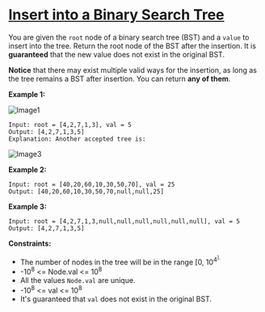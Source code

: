 # [Insert into a Binary Search Tree](https://leetcode.com/explore/challenge/card/october-leetcoding-challenge/559/week-1-october-1st-october-7th/3485/)

You are given the `root` node of a binary search tree (BST) and a `value` to insert into the tree. Return the root node of the BST after the insertion. It is **guaranteed** that the new value does not exist in the original BST.

**Notice** that there may exist multiple valid ways for the insertion, as long as the tree remains a BST after insertion. You can return **any of them**.

**Example 1:**

![Image1](https://assets.leetcode.com/uploads/2020/10/05/insertbst.jpg)

```
Input: root = [4,2,7,1,3], val = 5
Output: [4,2,7,1,3,5]
Explanation: Another accepted tree is:
```

![Image3](https://assets.leetcode.com/uploads/2020/10/05/bst.jpg)

**Example 2:**

```
Input: root = [40,20,60,10,30,50,70], val = 25
Output: [40,20,60,10,30,50,70,null,null,25]
```

**Example 3:**

```
Input: root = [4,2,7,1,3,null,null,null,null,null,null], val = 5
Output: [4,2,7,1,3,5]
```

**Constraints:**

-   The number of nodes in the tree will be in the range [0, 10<sup>4<sup>].
-   -10<sup>8</sup> <= Node.val <= 10<sup>8</sup>
-   All the values `Node.val` are unique.
-   -10<sup>8</sup> <= val <= 10<sup>8</sup>
-   It's guaranteed that `val` does not exist in the original BST.
